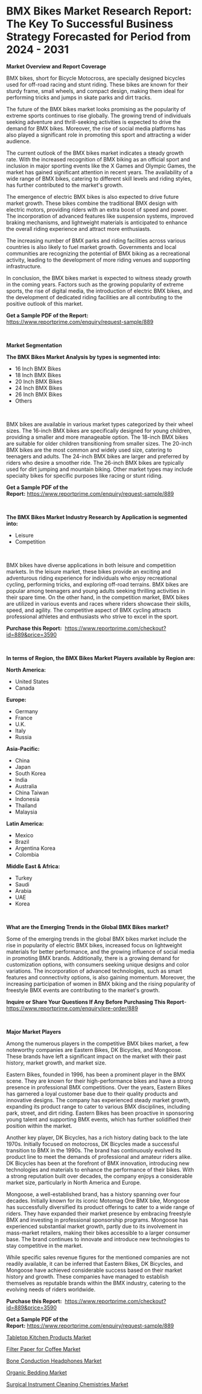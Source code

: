 <p><h1>BMX Bikes Market Research Report: The Key To Successful Business Strategy Forecasted for Period from 2024 - 2031</h1></p><p><strong>Market Overview and Report Coverage</strong></p>
<p><p>BMX bikes, short for Bicycle Motocross, are specially designed bicycles used for off-road racing and stunt riding. These bikes are known for their sturdy frame, small wheels, and compact design, making them ideal for performing tricks and jumps in skate parks and dirt tracks.</p><p>The future of the BMX bikes market looks promising as the popularity of extreme sports continues to rise globally. The growing trend of individuals seeking adventure and thrill-seeking activities is expected to drive the demand for BMX bikes. Moreover, the rise of social media platforms has also played a significant role in promoting this sport and attracting a wider audience.</p><p>The current outlook of the BMX bikes market indicates a steady growth rate. With the increased recognition of BMX biking as an official sport and inclusion in major sporting events like the X Games and Olympic Games, the market has gained significant attention in recent years. The availability of a wide range of BMX bikes, catering to different skill levels and riding styles, has further contributed to the market's growth.</p><p>The emergence of electric BMX bikes is also expected to drive future market growth. These bikes combine the traditional BMX design with electric motors, providing riders with an extra boost of speed and power. The incorporation of advanced features like suspension systems, improved braking mechanisms, and lightweight materials is anticipated to enhance the overall riding experience and attract more enthusiasts.</p><p>The increasing number of BMX parks and riding facilities across various countries is also likely to fuel market growth. Governments and local communities are recognizing the potential of BMX biking as a recreational activity, leading to the development of more riding venues and supporting infrastructure.</p><p>In conclusion, the BMX bikes market is expected to witness steady growth in the coming years. Factors such as the growing popularity of extreme sports, the rise of digital media, the introduction of electric BMX bikes, and the development of dedicated riding facilities are all contributing to the positive outlook of this market.</p></p>
<p><strong>Get a Sample PDF of the Report:</strong> <a href="https://www.reportprime.com/enquiry/request-sample/889">https://www.reportprime.com/enquiry/request-sample/889</a></p>
<p>&nbsp;</p>
<p><strong>Market Segmentation</strong></p>
<p><strong>The BMX Bikes Market Analysis by types is segmented into:</strong></p>
<p><ul><li>16 Inch BMX Bikes</li><li>18 Inch BMX Bikes</li><li>20 Inch BMX Bikes</li><li>24 Inch BMX Bikes</li><li>26 Inch BMX Bikes</li><li>Others</li></ul></p>
<p>&nbsp;</p>
<p><p>BMX bikes are available in various market types categorized by their wheel sizes. The 16-inch BMX bikes are specifically designed for young children, providing a smaller and more manageable option. The 18-inch BMX bikes are suitable for older children transitioning from smaller sizes. The 20-inch BMX bikes are the most common and widely used size, catering to teenagers and adults. The 24-inch BMX bikes are larger and preferred by riders who desire a smoother ride. The 26-inch BMX bikes are typically used for dirt jumping and mountain biking. Other market types may include specialty bikes for specific purposes like racing or stunt riding.</p></p>
<p><strong>Get a Sample PDF of the Report:</strong>&nbsp;<a href="https://www.reportprime.com/enquiry/request-sample/889">https://www.reportprime.com/enquiry/request-sample/889</a></p>
<p>&nbsp;</p>
<p><strong>The BMX Bikes Market Industry Research by Application is segmented into:</strong></p>
<p><ul><li>Leisure</li><li>Competition</li></ul></p>
<p>&nbsp;</p>
<p><p>BMX bikes have diverse applications in both leisure and competition markets. In the leisure market, these bikes provide an exciting and adventurous riding experience for individuals who enjoy recreational cycling, performing tricks, and exploring off-road terrains. BMX bikes are popular among teenagers and young adults seeking thrilling activities in their spare time. On the other hand, in the competition market, BMX bikes are utilized in various events and races where riders showcase their skills, speed, and agility. The competitive aspect of BMX cycling attracts professional athletes and enthusiasts who strive to excel in the sport.</p></p>
<p><strong>Purchase this Report:</strong>&nbsp; <a href="https://www.reportprime.com/checkout?id=889&price=3590">https://www.reportprime.com/checkout?id=889&price=3590</a></p>
<p>&nbsp;</p>
<p><strong>In terms of Region, the BMX Bikes Market Players available by Region are:</strong></p>
<p>
    <p> <strong> North America: </strong>
        <ul>
            <li>United States</li>
            <li>Canada</li>
        </ul>
        </p> 
    <p> <strong> Europe: </strong>
        <ul>
            <li>Germany</li>
            <li>France</li>
            <li>U.K.</li>
            <li>Italy</li>
            <li>Russia</li>
        </ul>
        </p> 
    <p> <strong> Asia-Pacific: </strong>
        <ul>
            <li>China</li>
            <li>Japan</li>
            <li>South Korea</li>
            <li>India</li>
            <li>Australia</li>
            <li>China Taiwan</li>
            <li>Indonesia</li>
            <li>Thailand</li>
            <li>Malaysia</li>
        </ul>
        </p> 
    <p> <strong> Latin America: </strong>
        <ul>
            <li>Mexico</li>
            <li>Brazil</li>
            <li>Argentina Korea</li>
            <li>Colombia</li>
        </ul>
        </p> 
    <p> <strong> Middle East & Africa: </strong>
        <ul>
            <li>Turkey</li>
            <li>Saudi</li>
            <li>Arabia</li>
            <li>UAE</li>
            <li>Korea</li>
        </ul>
    </p>
    </p>
<p>&nbsp;</p>
<p><strong>What are the Emerging Trends in the Global BMX Bikes market?</strong></p>
<p><p>Some of the emerging trends in the global BMX bikes market include the rise in popularity of electric BMX bikes, increased focus on lightweight materials for better performance, and the growing influence of social media in promoting BMX brands. Additionally, there is a growing demand for customization options, with consumers seeking unique designs and color variations. The incorporation of advanced technologies, such as smart features and connectivity options, is also gaining momentum. Moreover, the increasing participation of women in BMX biking and the rising popularity of freestyle BMX events are contributing to the market's growth.</p></p>
<p><strong>Inquire or Share Your Questions If Any Before Purchasing This Report</strong>- <a href="https://www.reportprime.com/enquiry/pre-order/889">https://www.reportprime.com/enquiry/pre-order/889</a></p>
<p>&nbsp;</p>
<p><strong>Major Market Players</strong></p>
<p><p>Among the numerous players in the competitive BMX bikes market, a few noteworthy companies are Eastern Bikes, DK Bicycles, and Mongoose. These brands have left a significant impact on the market with their past history, market growth, and market size.</p><p>Eastern Bikes, founded in 1996, has been a prominent player in the BMX scene. They are known for their high-performance bikes and have a strong presence in professional BMX competitions. Over the years, Eastern Bikes has garnered a loyal customer base due to their quality products and innovative designs. The company has experienced steady market growth, expanding its product range to cater to various BMX disciplines, including park, street, and dirt riding. Eastern Bikes has been proactive in sponsoring young talent and supporting BMX events, which has further solidified their position within the market. </p><p>Another key player, DK Bicycles, has a rich history dating back to the late 1970s. Initially focused on motocross, DK Bicycles made a successful transition to BMX in the 1990s. The brand has continuously evolved its product line to meet the demands of professional and amateur riders alike. DK Bicycles has been at the forefront of BMX innovation, introducing new technologies and materials to enhance the performance of their bikes. With a strong reputation built over decades, the company enjoys a considerable market size, particularly in North America and Europe.</p><p>Mongoose, a well-established brand, has a history spanning over four decades. Initially known for its iconic Motomag One BMX bike, Mongoose has successfully diversified its product offerings to cater to a wide range of riders. They have expanded their market presence by embracing freestyle BMX and investing in professional sponsorship programs. Mongoose has experienced substantial market growth, partly due to its involvement in mass-market retailers, making their bikes accessible to a larger consumer base. The brand continues to innovate and introduce new technologies to stay competitive in the market.</p><p>While specific sales revenue figures for the mentioned companies are not readily available, it can be inferred that Eastern Bikes, DK Bicycles, and Mongoose have achieved considerable success based on their market history and growth. These companies have managed to establish themselves as reputable brands within the BMX industry, catering to the evolving needs of riders worldwide.</p></p>
<p><strong>Purchase this Report:</strong>&nbsp;&nbsp;<a href="https://www.reportprime.com/checkout?id=889&price=3590">https://www.reportprime.com/checkout?id=889&price=3590</a></p>
<p></p>
<p><strong>Get a Sample PDF of the Report:</strong>&nbsp;<a href="https://www.reportprime.com/enquiry/request-sample/889">https://www.reportprime.com/enquiry/request-sample/889</a></p>
<p><p><a href="https://github.com/changoleonlaverguenzanoexiste/Market-Research-Report-List-1/blob/main/tabletop-kitchen-products-market.md">Tabletop Kitchen Products Market</a></p><p><a href="https://github.com/nicoletavirag/Market-Research-Report-List-1/blob/main/filter-paper-for-coffee-market.md">Filter Paper for Coffee Market</a></p><p><a href="https://github.com/wwwkeltoum/Market-Research-Report-List-1/blob/main/bone-conduction-headphones-market.md">Bone Conduction Headphones Market</a></p><p><a href="https://github.com/mharielmesa/Market-Research-Report-List-1/blob/main/organic-bedding-market.md">Organic Bedding Market</a></p><p><a href="https://github.com/zeberleansnyderallisonwjfli/Market-Research-Report-List-1/blob/main/surgical-instrument-cleaning-chemistries-market.md">Surgical Instrument Cleaning Chemistries Market</a></p></p>